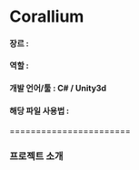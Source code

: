 # Corallium
#### 장르 : 
#### 역할 : 
#### 개발 언어/툴 : C# / Unity3d
#### 해당 파일 사용법 : 
=======================
### 프로젝트 소개
